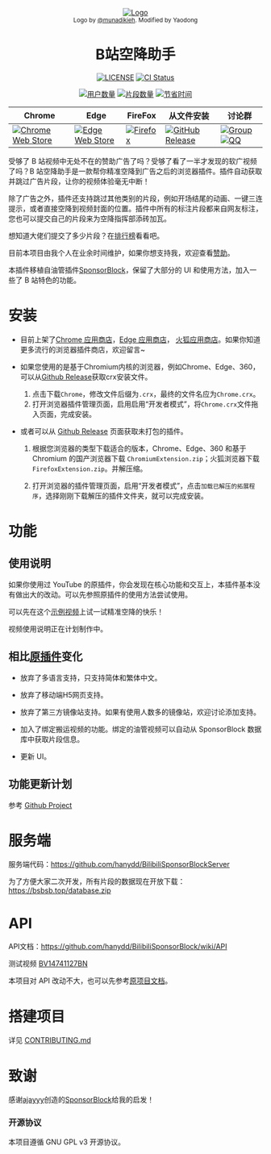 <p align="center">
  <a href="https://www.bsbsb.top"><img src="public/icons/LogoSponsorBlocker256px.png" alt="Logo"></img></a>

  <br/>
  <sub>Logo by <a href="https://github.com/munadikieh">@munadikieh</a>. Modified by Yaodong</sub>
</p>

<h1 align="center">B站空降助手</h1>

<div align="center">

[![LICENSE](https://img.shields.io/github/license/hanydd/BilibiliSponsorBlock)](LICENSE)
[![CI Status](https://img.shields.io/github/actions/workflow/status/hanydd/BilibiliSponsorBlock/ci.yml)](https://github.com/hanydd/BilibiliSponsorBlock/actions/workflows/ci.yml)

[![用户数量](https://img.shields.io/badge/dynamic/json?url=http%3A%2F%2F47.103.74.95%2Fapi%2FgetTotalStats&query=activeUsers&suffix=人&label=用户&color=green&cacheSeconds=3600)](https://www.bsbsb.top/stats/)
[![片段数量](https://img.shields.io/badge/dynamic/json?url=http%3A%2F%2F47.103.74.95%2Fapi%2FgetTotalStats&query=totalSubmissions&label=共提交了&suffix=个片段&color=red&cacheSeconds=3600)](https://www.bsbsb.top/stats/)
[![节省时间](https://img.shields.io/badge/dynamic/json?url=http%3A%2F%2F47.103.74.95%2Fapi%2FgetTotalStats&query=minutesSaved&suffix=%E5%88%86%E9%92%9F&label=%E5%85%B1%E8%8A%82%E7%9C%81&color=orange&cacheSeconds=3600)](https://www.bsbsb.top/stats/)


| Chrome | Edge | FireFox | 从文件安装 | 讨论群 |
|----------|----------|----------|----------|----------|
| [![Chrome Web Store](https://img.shields.io/chrome-web-store/v/eaoelafamejbnggahofapllmfhlhajdd?label=Chrome插件商店)](https://chrome.google.com/webstore/detail/eaoelafamejbnggahofapllmfhlhajdd) | [![Edge Web Store](https://img.shields.io/badge/dynamic/json?url=https%3A%2F%2Fmicrosoftedge.microsoft.com%2Faddons%2Fgetproductdetailsbycrxid%2Fkhkeolgobhdoloioehjgfpobjnmagfha&query=version&prefix=v&label=Edge插件商店&color=green)](https://microsoftedge.microsoft.com/addons/detail/khkeolgobhdoloioehjgfpobjnmagfha) | [![Firefox](https://img.shields.io/amo/v/bilisponsorblock?label=Mozilla插件商店)](https://addons.mozilla.org/zh-TW/firefox/addon/bilisponsorblock/) | [![GitHub Release](https://img.shields.io/github/v/release/hanydd/BilibiliSponsorBlock)](https://github.com/hanydd/BilibiliSponsorBlock/releases/latest/) | [![Group](https://img.shields.io/badge/Telegram-2CA5E0?style=flat-squeare&logo=telegram&logoColor=white)](https://t.me/bsbsb_top) [![QQ](https://img.shields.io/badge/371384235-EB1923?logo=tencent-qq&logoColor=white)](http://qm.qq.com/cgi-bin/qm/qr?_wv=1027&k=Zp6HSzPkZy0xIU75Ljtc80CxY8PoyZ4Z&authKey=WlINewkGvx8rQhpBxYVj%2B9xMKgqAaVixxfgRgBgSXMdwmmst7BeWk7XflpvZrhOb&noverify=0&group_code=371384235) |


</div>


受够了 B 站视频中无处不在的赞助广告了吗？受够了看了一半才发现的软广视频了吗？B 站空降助手是一款帮你精准空降到广告之后的浏览器插件。插件自动获取并跳过广告片段，让你的视频体验毫无中断！

除了广告之外，插件还支持跳过其他类别的片段，例如开场结尾的动画、一键三连提示，或者直接空降到视频封面的位置。插件中所有的标注片段都来自网友标注，您也可以提交自己的片段来为空降指挥部添砖加瓦。

想知道大佬们提交了多少片段？在[排行榜](https://www.bsbsb.top/stats/)看看吧。

目前本项目由我个人在业余时间维护，如果你想支持我，欢迎查看[赞助](https://www.bsbsb.top/donate/)。

本插件移植自油管插件[SponsorBlock](https://github.com/ajayyy/SponsorBlock)，保留了大部分的 UI 和使用方法，加入一些了 B 站特色的功能。

# 安装

-   目前上架了[Chrome 应用商店](https://chromewebstore.google.com/detail/eaoelafamejbnggahofapllmfhlhajdd)，[Edge 应用商店](https://microsoftedge.microsoft.com/addons/detail/khkeolgobhdoloioehjgfpobjnmagfha)， [火狐应用商店](https://addons.mozilla.org/en-US/firefox/addon/bilisponsorblock/)。如果你知道更多流行的浏览器插件商店，欢迎留言~

-   如果您使用的是基于Chromium内核的浏览器，例如Chrome、Edge、360，可以从[Github Release](https://github.com/hanydd/BilibiliSponsorBlock/releases/latest)获取crx安装文件。
    1. 点击下载`Chrome`，修改文件后缀为`.crx`，最终的文件名应为`Chrome.crx`。
    1. 打开浏览器插件管理页面，启用启用“开发者模式”，将`Chrome.crx`文件拖入页面，完成安装。

-   或者可以从 [Github Release](https://github.com/hanydd/BilibiliSponsorBlock/releases/latest) 页面获取未打包的插件。

    1. 根据您浏览器的类型下载适合的版本，Chrome、Edge、360 和基于 Chromium 的国产浏览器下载 `ChromiumExtension.zip`；火狐浏览器下载`FirefoxExtension.zip`。并解压缩。

    1. 打开浏览器的插件管理页面，启用“开发者模式”，点击`加载已解压的拓展程序`，选择刚刚下载解压的插件文件夹，就可以完成安装。

# 功能

## 使用说明

如果你使用过 YouTube 的原插件，你会发现在核心功能和交互上，本插件基本没有做出大的改动。可以先参照原插件的使用方法尝试使用。

可以先在这个[示例视频](https://www.bilibili.com/video/BV1Km42177kz/)上试一试精准空降的快乐！

视频使用说明正在计划制作中。

## 相比[原插件](https://github.com/ajayyy/SponsorBlock)变化

-   放弃了多语言支持，只支持简体和繁体中文。

-   放弃了移动端H5网页支持。

-   放弃了第三方镜像站支持。如果有使用人数多的镜像站，欢迎讨论添加支持。

-   加入了绑定搬运视频的功能。绑定的油管视频可以自动从 SponsorBlock 数据库中获取片段信息。

-   更新 UI。

## 功能更新计划

参考 [Github Project](https://github.com/users/hanydd/projects/2/)

# 服务端

服务端代码：https://github.com/hanydd/BilibiliSponsorBlockServer

为了方便大家二次开发，所有片段的数据现在开放下载：https://bsbsb.top/database.zip

# API

API文档：https://github.com/hanydd/BilibiliSponsorBlock/wiki/API

测试视频 [BV14741127BN](https://www.bilibili.com/video/BV14741127BN)

本项目对 API 改动不大，也可以先参考[原项目文档](https://wiki.sponsor.ajay.app/w/API_Docs)。

# 搭建项目

详见 [CONTRIBUTING.md](CONTRIBUTING.md)

# 致谢

感谢[ajayyy](https://github.com/ajayyy)创造的[SponsorBlock](https://github.com/ajayyy/SponsorBlock)给我的启发！

### 开源协议

本项目遵循 GNU GPL v3 开源协议。
